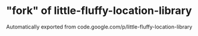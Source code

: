 # "fork" of little-fluffy-location-library
Automatically exported from code.google.com/p/little-fluffy-location-library

